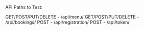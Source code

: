API Paths to Test:

GET/POST/PUT/DELETE - /api/menu/
GET/POST/PUT/DELETE - /api/bookings/
POST - /api/registration/
POST - /api/token/
